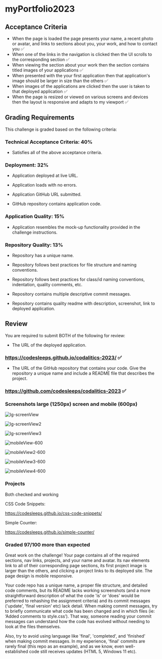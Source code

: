 # myPortfolio2023

## Acceptance Criteria

* When the page is loaded the page presents your name, a recent photo or avatar, and links to sections about you, your work, and how to contact you ✅
* When one of the links in the navigation is clicked then the UI scrolls to the corresponding section ✅
* When viewing the section about your work then the section contains titled images of your applications ✅
* When presented with the your first application then that application's image should be larger in size than the others ✅
* When images of the applications are clicked then the user is taken to that deployed application ✅
* When the page is resized or viewed on various screens and devices then the layout is responsive and adapts to my viewport ✅

## Grading Requirements

This challenge is graded based on the following criteria: 

### Technical Acceptance Criteria: 40%

* Satisfies all of the above acceptance criteria.

### Deployment: 32%

* Application deployed at live URL.

* Application loads with no errors.

* Application GitHub URL submitted.

* GitHub repository contains application code.

### Application Quality: 15%

* Application resembles the mock-up functionality provided in the challenge instructions.

### Repository Quality: 13%

* Repository has a unique name.

* Repository follows best practices for file structure and naming conventions.

* Repository follows best practices for class/id naming conventions, indentation, quality comments, etc.

* Repository contains multiple descriptive commit messages.

* Repository contains quality readme with description, screenshot, link to deployed application.

## Review

You are required to submit BOTH of the following for review:

* The URL of the deployed application. 

### https://codesleeps.github.io/codalitics-2023/ ✅
   
* The URL of the GitHub repository that contains your code. Give the repository a unique name and include a README file that describes the project.
   
### https://github.com/codesleeps/codalitics-2023 ✅

### Screenshots large (1250px) screen and mobile (600px)

   ![lg-screenView](https://user-images.githubusercontent.com/125808990/221626747-a0975318-66ce-4a77-a001-70072a66db6d.png)

    
   ![lg-screenView2](https://user-images.githubusercontent.com/125808990/221626888-267090ea-1f34-4315-808a-51db59587f55.png)

 
   ![lg-screenView3](https://user-images.githubusercontent.com/125808990/221626909-3ebf68bb-7990-423f-af19-3a58ffe14dcd.png)

     
   ![mobileView-600](https://user-images.githubusercontent.com/125808990/221627266-2be885bf-9c52-44b5-8af1-774f1973a05b.png)

     
   ![mobileView2-600](https://user-images.githubusercontent.com/125808990/221627443-3c23be41-9c87-4dc5-9a48-7012d024e8b1.png)

    
   ![mobileView3-600](https://user-images.githubusercontent.com/125808990/221627530-a634ef72-543f-4531-b62c-9cdbc116074f.png)
  
    
   ![mobileView4-600](https://user-images.githubusercontent.com/125808990/221627664-c2700a42-63d6-4567-99a4-a401dcefe8e9.png) 
    
### Projects 
    
   Both checked and working 
    
   CSS Code Snippets: 
       
   https://codesleeps.github.io/css-code-snippets/
       
   Simple Counter:
       
   https://codesleeps.github.io/simple-counter/
       
### Graded 97/100  more than expected

Great work on the challenge! Your page contains all of the required sections, nav links, projects, and your name and avatar. Its nav elements link to all of their corresponding page sections, its first project image is larger than the others, and clicking a project links to its deployed site. The page design is mobile responsive.

Your code repo has a unique name, a proper file structure, and detailed code comments, but its README lacks working screenshots (and a more straightforward description of what the code 'is' or 'does' would be preferred to rehashing the assignment criteria) and its commit messages ('update', 'final version' etc) lack detail. When making commit messages, try to briefly communicate what code has been changed and in which files (ie: ‘Added comments to style.css’). That way, someone reading your commit messages can understand how the code has evolved without needing to look at the files themselves.

Also, try to avoid using language like 'final', 'completed', and 'finished' when making commit messages. In my experience, 'final' commits are rarely final (this repo as an example), and as we know, even well-established code still receives updates (HTML 5, Windows 11 etc).
 
